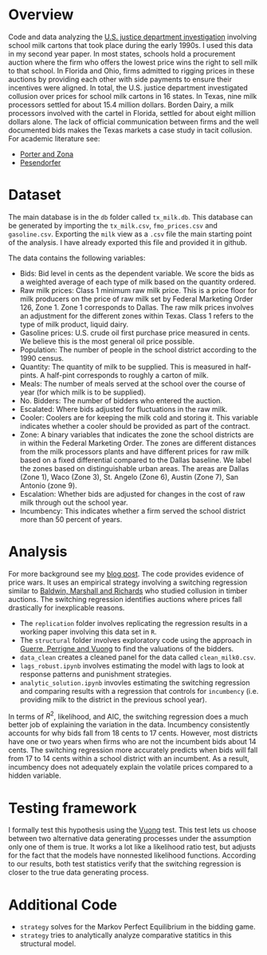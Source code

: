 # Overview

Code and data analyzing the [U.S. justice department investigation](https://www.nytimes.com/1991/08/05/us/us-investigating-school-milk-bidding-in-16-states.html
) involving school milk cartons that took place during the early 1990s. I used this data in my second year paper. In most states, schools hold a procurement auction where the firm who offers the lowest price wins the right to sell milk to that school. In Florida and Ohio, firms admitted to rigging prices in these auctions by providing each other with side payments to ensure their incentives were aligned. In total, the U.S. justice department investigated collusion over prices for school milk cartons in 16 states.  In Texas, nine milk processors settled for about 15.4 million dollars. Borden Dairy, a milk processors involved with the cartel in Florida, settled for about eight million dollars alone. The lack of official communication between firms and the well documented bids makes the Texas markets a case study in tacit collusion. For academic literature see:
* [Porter and Zona](https://www.jstor.org/stable/2556080?seq=1)
* [Pesendorfer](https://academic.oup.com/restud/article/67/3/381/1547415?login=true)

# Dataset

The main database is in the `db` folder called `tx_milk.db`. This database can be generated by importing the `tx_milk.csv`, `fmo_prices.csv` and `gasoline.csv`. Exporting the `milk` view as a `.csv` file the main starting point of the analysis. I have already exported this file and provided it in github.

The data contains the following variables:

* Bids: Bid level in cents as the dependent variable.  We score the bids as a weighted average of each type of milk based on the quantity ordered.
* Raw milk prices: Class 1 minimum raw milk price. This is a price floor for milk producers on the price of raw milk set by Federal Marketing Order 126, Zone 1. Zone 1 corresponds to Dallas. The raw milk prices involves an adjustment for the different zones within Texas. Class 1 refers to the type of milk product, liquid dairy.  
* Gasoline prices: U.S. crude oil first purchase price measured in cents. We believe this is the most general oil price possible.
* Population: The number of people in the school district according to the 1990 census.
* Quantity: The quantity of milk to be supplied. This is measured in half-pints. A half-pint corresponds to roughly a carton of milk.
* Meals: The number of meals served at the school over the course of year (for which milk is to be supplied).
* No. Bidders: The number of bidders who entered the auction.
* Escalated: Where bids adjusted for fluctuations in the raw milk.
* Cooler: Coolers are for keeping the milk cold and storing it. This variable indicates whether a cooler should be provided as part of the contract. 
* Zone: A binary variables that indicates the zone the school districts are in within the Federal Marketing Order. The zones are different distances from the milk processors plants and have different prices for raw milk based on a fixed differential compared to the Dallas baseline. We label the zones based on distinguishable urban areas. The areas are Dallas (Zone 1), Waco (Zone 3), St. Angelo (Zone 6), Austin (Zone 7),  San Antonio (zone 9).
* Escalation: Whether bids are adjusted for changes in the cost of raw milk through out the school year.
* Incumbency: This indicates whether a firm served the school district more than 50 percent of years.

# Analysis

For more background see my [blog post](https://ericschulman.medium.com/3-things-i-learned-about-price-wars-as-a-second-year-phd-student-147ed4396193). The code provides evidence of price wars. It uses an empirical strategy involving a switching regression similar to [Baldwin, Marshall and Richards](https://www.journals.uchicago.edu/doi/abs/10.1086/262089) who studied collusion in timber auctions. The switching regression identifies auctions where prices fall drastically for inexplicable reasons. 

* The `replication` folder involves replicating the regression results in a working paper involving this data set in `R`.
* The `structural` folder involves exploratory code using the approach in [Guerre, Perrigne and Vuong](https://www.jstor.org/stable/2999600?seq=1) to find the valuations of the bidders.
* `data_clean` creates a cleaned panel for the data called `clean_milk0.csv`.
* `lags_robust.ipynb` involves estimating the model with lags to look at response patterns and punishment strategies.
* `analytic_solution.ipynb` invovles estimating the switching regression and comparing results with a regression that controls for `incumbency` (i.e. providing milk to the district in the previous school year). 

In terms of $R^2$, likelihood, and AIC, the switching regression does a much better job of explaining the variation in the data. Incumbency consistently accounts for why bids fall from 18 cents to 17 cents. However, most districts have one or two years when firms who are not the incumbent bids about 14 cents. The switching regression more accurately predicts when bids will fall from 17 to 14 cents within a school district with an incumbent. As a result, incumbency does not adequately explain the volatile prices compared to a hidden variable.

 
# Testing framework

I formally test this hypothesis using the [Vuong](https://www.jstor.org/stable/1912557) test. This test lets us choose between two alternative data generating processes under the assumption only one of them is true. It works a lot like a likelihood ratio test, but adjusts for the fact that the models have nonnested likelihood functions. According to our results, both test statistics verify that the switching regression is closer to the true data generating process.

# Additional Code

* `strategy` solves for the Markov Perfect Equilibrium in the bidding game.
* `strategy` tries to analytically analyze comparative statitics in this structural model.
